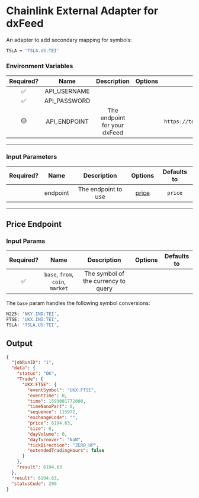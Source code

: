 # Chainlink External Adapter for dxFeed

An adapter to add secondary mapping for symbols:

```bash
TSLA ➡️ 'TSLA.US:TEI'
```

### Environment Variables

| Required? |     Name     |         Description          | Options |                Defaults to                 |
| :-------: | :----------: | :--------------------------: | :-----: | :----------------------------------------: |
|    ✅     | API_USERNAME |                              |         |                                            |
|    ✅     | API_PASSWORD |                              |         |                                            |
|    🟡     | API_ENDPOINT | The endpoint for your dxFeed |         | `https://tools.dxfeed.com/webservice/rest` |

---

### Input Parameters

| Required? |   Name   |     Description     |         Options          | Defaults to |
| :-------: | :------: | :-----------------: | :----------------------: | :---------: |
|           | endpoint | The endpoint to use | [price](#Price-Endpoint) |   `price`   |

---

## Price Endpoint

### Input Params

| Required? |               Name               |             Description             | Options | Defaults to |
| :-------: | :------------------------------: | :---------------------------------: | :-----: | :---------: |
|    ✅     | `base`, `from`, `coin`, `market` | The symbol of the currency to query |         |             |

The `base` param handles the following symbol conversions:

```bash
N225: 'NKY.IND:TEI',
FTSE: 'UKX.IND:TEI',
TSLA: 'TSLA.US:TEI',
```

## Output

```json
{
  "jobRunID": "1",
  "data": {
    "status": "OK",
    "Trade": {
      "UKX:FTSE": {
        "eventSymbol": "UKX:FTSE",
        "eventTime": 0,
        "time": 1593001772000,
        "timeNanoPart": 0,
        "sequence": 115972,
        "exchangeCode": "",
        "price": 6194.63,
        "size": 0,
        "dayVolume": 0,
        "dayTurnover": "NaN",
        "tickDirection": "ZERO_UP",
        "extendedTradingHours": false
      }
    },
    "result": 6194.63
  },
  "result": 6194.63,
  "statusCode": 200
}
```
